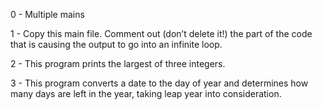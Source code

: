 0 - Multiple mains

1 - Copy this main file. Comment out (don’t delete it!) the part of the code that is causing the output to go into an infinite loop.

2 - This program prints the largest of three integers.

3 - This program converts a date to the day of year and determines how many days are left in the year, taking leap year into consideration.

